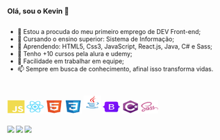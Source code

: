 ### Olá, sou o Kevin 👋

##

- 🔭 Estou a procuda do meu primeiro emprego de DEV Front-end;
- 🌱 Cursando o ensino superior: Sistema de Informação;
- 👯 Aprendendo: HTML5, Css3, JavaScript, React.js, Java, C# e Sass;
- 🤔 Tenho +10 cursos pela alura e udemy;
- 💬 Facilidade em trabalhar em equipe;
- 📫 Sempre em busca de conhecimento, afinal isso transforma vidas.
##
<div style="display: inline_block"><br>
  <img align="center" alt="Kevin-Js" height="30" width="40" src="https://raw.githubusercontent.com/devicons/devicon/master/icons/javascript/javascript-plain.svg">
  <img align="center" alt="kevin-React" height="30" width="40" src="https://raw.githubusercontent.com/devicons/devicon/master/icons/react/react-original.svg">
  <img align="center" alt="Kevin-HTML" height="30" width="40" src="https://raw.githubusercontent.com/devicons/devicon/master/icons/html5/html5-original.svg">
  <img align="center" alt="Kevin-CSS" height="30" width="40" src="https://raw.githubusercontent.com/devicons/devicon/master/icons/css3/css3-original.svg">
  <img aling="center" alt="Kevin-Java" height="30" width="40" src="https://raw.githubusercontent.com/devicons/devicon/master/icons/java/java-original.svg">
  <img align="center" alt="Kevin-Bootstrap" height="30" width="40" src="https://raw.githubusercontent.com/devicons/devicon/master/icons/bootstrap/bootstrap-original.svg">
  <img align="center" alt="Kevin-C#" height="30" width="40" src="https://raw.githubusercontent.com/devicons/devicon/master/icons/csharp/csharp-original.svg">
  <img align="center" alt="Kevin-Sass" height="30" width="40" src="https://raw.githubusercontent.com/devicons/devicon/master/icons/sass/sass-original.svg">
</div>

##

<div> 
  <a href="https://www.instagram.com/kevin_gomesofc/" target="_blank"><img src="https://img.shields.io/badge/-Instagram-%23E4405F?style=for-the-badge&logo=instagram&logoColor=white" target="_blank"></a>
 <a href="https://discord.com/channels/1127699560660226180/1127699561364852738" target="_blank"><img src="https://img.shields.io/badge/Discord-7289DA?style=for-the-badge&logo=discord&logoColor=white" target="_blank"></a> 
  <a href="https://www.linkedin.com/in/kevin-gomes-2a00b1270/" target="_blank"><img src="https://img.shields.io/badge/-LinkedIn-%230077B5?style=for-the-badge&logo=linkedin&logoColor=white" target="_blank"></a> 
</div>
